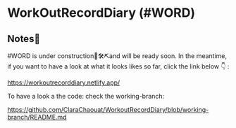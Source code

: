 # WorkOutRecordDiary (#WORD)

## Notes:loudspeaker:

#WORD is under construction:construction_worker::hammer_and_wrench::pick:and will be ready soon. In the meantime, if you want to have a look at what it looks likes so far, click the link below :point_down: :

https://workoutrecorddiary.netlify.app/

To have a look a the code: check the working-branch:

https://github.com/ClaraChaouat/WorkoutRecordDiary/blob/working-branch/README.md


